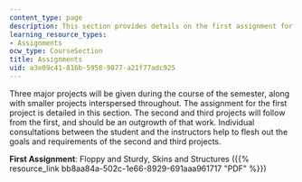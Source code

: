 ```yaml
---
content_type: page
description: This section provides details on the first assignment for the course.
learning_resource_types:
- Assignments
ocw_type: CourseSection
title: Assignments
uid: a3e09c41-816b-5958-9877-a21f77adc925
---
```


Three major projects will be given during the course of the semester, along with smaller projects interspersed throughout. The assignment for the first project is detailed in this section. The second and third projects will follow from the first, and should be an outgrowth of that work. Individual consultations between the student and the instructors help to flesh out the goals and requirements of the second and third projects.

**First Assignment**: Floppy and Sturdy, Skins and Structures ({{% resource_link bb8aa84a-502c-1e66-8929-691aaa961717 "PDF" %}})